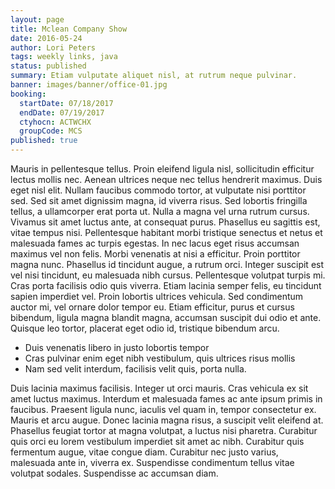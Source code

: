 ```yaml
---
layout: page
title: Mclean Company Show
date: 2016-05-24
author: Lori Peters
tags: weekly links, java
status: published
summary: Etiam vulputate aliquet nisl, at rutrum neque pulvinar.
banner: images/banner/office-01.jpg
booking:
  startDate: 07/18/2017
  endDate: 07/19/2017
  ctyhocn: ACTWCHX
  groupCode: MCS
published: true
---
```

Mauris in pellentesque tellus. Proin eleifend ligula nisl, sollicitudin efficitur lectus mollis nec. Aenean ultrices neque nec tellus hendrerit maximus. Duis eget nisl elit. Nullam faucibus commodo tortor, at vulputate nisi porttitor sed. Sed sit amet dignissim magna, id viverra risus. Sed lobortis fringilla tellus, a ullamcorper erat porta ut. Nulla a magna vel urna rutrum cursus. Vivamus sit amet luctus ante, at consequat purus. Phasellus eu sagittis est, vitae tempus nisi. Pellentesque habitant morbi tristique senectus et netus et malesuada fames ac turpis egestas. In nec lacus eget risus accumsan maximus vel non felis.
Morbi venenatis at nisi a efficitur. Proin porttitor magna nunc. Phasellus id tincidunt augue, a rutrum orci. Integer suscipit est vel nisi tincidunt, eu malesuada nibh cursus. Pellentesque volutpat turpis mi. Cras porta facilisis odio quis viverra. Etiam lacinia semper felis, eu tincidunt sapien imperdiet vel. Proin lobortis ultrices vehicula. Sed condimentum auctor mi, vel ornare dolor tempor eu. Etiam efficitur, purus et cursus bibendum, ligula magna blandit magna, accumsan suscipit dui odio et ante. Quisque leo tortor, placerat eget odio id, tristique bibendum arcu.

* Duis venenatis libero in justo lobortis tempor
* Cras pulvinar enim eget nibh vestibulum, quis ultrices risus mollis
* Nam sed velit interdum, facilisis velit quis, porta nulla.

Duis lacinia maximus facilisis. Integer ut orci mauris. Cras vehicula ex sit amet luctus maximus. Interdum et malesuada fames ac ante ipsum primis in faucibus. Praesent ligula nunc, iaculis vel quam in, tempor consectetur ex. Mauris et arcu augue. Donec lacinia magna risus, a suscipit velit eleifend at. Phasellus feugiat tortor at magna volutpat, a luctus nisi pharetra. Curabitur quis orci eu lorem vestibulum imperdiet sit amet ac nibh. Curabitur quis fermentum augue, vitae congue diam. Curabitur nec justo varius, malesuada ante in, viverra ex. Suspendisse condimentum tellus vitae volutpat sodales. Suspendisse ac accumsan diam.
